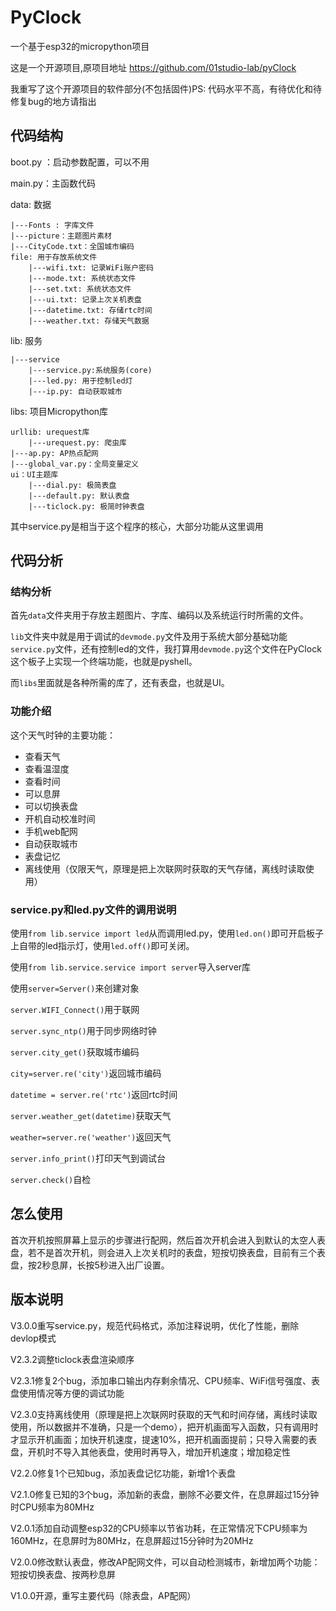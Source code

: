 # PyClock
一个基于esp32的micropython项目

这是一个开源项目,原项目地址 https://github.com/01studio-lab/pyClock

我重写了这个开源项目的软件部分(不包括固件)PS: 代码水平不高，有待优化和待修复bug的地方请指出

## 代码结构
boot.py ：启动参数配置，可以不用

main.py：主函数代码

data: 数据

    |---Fonts : 字库文件
    |---picture：主题图片素材
    |---CityCode.txt：全国城市编码
    file: 用于存放系统文件
        |---wifi.txt: 记录WiFi账户密码
        |---mode.txt: 系统状态文件
        |---set.txt: 系统状态文件
		|---ui.txt: 记录上次关机表盘
		|---datetime.txt: 存储rtc时间
		|---weather.txt: 存储天气数据

lib: 服务

    |---service
        |---service.py:系统服务(core)
        |---led.py: 用于控制led灯
        |---ip.py: 自动获取城市

libs: 项目Micropython库

    urllib: urequest库
        |---urequest.py: 爬虫库
    |---ap.py: AP热点配网
    |---global_var.py：全局变量定义
    ui：UI主题库 
        |---dial.py: 极简表盘
        |---default.py: 默认表盘
		|---ticlock.py: 极简时钟表盘

其中service.py是相当于这个程序的核心，大部分功能从这里调用


## 代码分析

### 结构分析

首先`data`文件夹用于存放主题图片、字库、编码以及系统运行时所需的文件。

`lib`文件夹中就是用于调试的`devmode.py`文件及用于系统大部分基础功能`service.py`文件，还有控制led的文件，我打算用`devmode.py`这个文件在PyClock这个板子上实现一个终端功能，也就是pyshell。

而`libs`里面就是各种所需的库了，还有表盘，也就是UI。

### 功能介绍

这个天气时钟的主要功能：

* 查看天气
* 查看温湿度
* 查看时间
* 可以息屏
* 可以切换表盘
* 开机自动校准时间
* 手机web配网
* 自动获取城市
* 表盘记忆
* 离线使用（仅限天气，原理是把上次联网时获取的天气存储，离线时读取使用）

### service.py和led.py文件的调用说明

使用`from lib.service import led`从而调用led.py，使用`led.on()`即可开启板子上自带的led指示灯，使用`led.off()`即可关闭。

使用`from lib.service.service import server`导入server库

使用`server=Server()`来创建对象

`server.WIFI_Connect()`用于联网      

`server.sync_ntp()`用于同步网络时钟

`server.city_get()`获取城市编码

`city=server.re('city')`返回城市编码

`datetime = server.re('rtc')`返回rtc时间

`server.weather_get(datetime)`获取天气

`weather=server.re('weather')`返回天气

`server.info_print()`打印天气到调试台

`server.check()`自检

## 怎么使用

首次开机按照屏幕上显示的步骤进行配网，然后首次开机会进入到默认的太空人表盘，若不是首次开机，则会进入上次关机时的表盘，短按切换表盘，目前有三个表盘，按2秒息屏，长按5秒进入出厂设置。

## 版本说明

V3.0.0重写service.py，规范代码格式，添加注释说明，优化了性能，删除devlop模式

V2.3.2调整ticlock表盘渲染顺序

V2.3.1修复2个bug，添加串口输出内存剩余情况、CPU频率、WiFi信号强度、表盘使用情况等方便的调试功能

V2.3.0支持离线使用（原理是把上次联网时获取的天气和时间存储，离线时读取使用，所以数据并不准确，只是一个demo），把开机画面写入函数，只有调用时才显示开机画面；加快开机速度，提速10%，把开机画面提前；只导入需要的表盘，开机时不导入其他表盘，使用时再导入，增加开机速度；增加稳定性

V2.2.0修复1个已知bug，添加表盘记忆功能，新增1个表盘

V2.1.0修复已知的3个bug，添加新的表盘，删除不必要文件，在息屏超过15分钟时CPU频率为80MHz

V2.0.1添加自动调整esp32的CPU频率以节省功耗，在正常情况下CPU频率为160MHz，在息屏时为80MHz，在息屏超过15分钟时为20MHz

V2.0.0修改默认表盘，修改AP配网文件，可以自动检测城市，新增加两个功能：短按切换表盘、按两秒息屏

V1.0.0开源，重写主要代码（除表盘，AP配网）